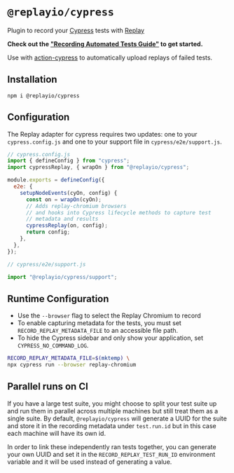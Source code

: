 # `@replayio/cypress`

Plugin to record your [Cypress](https://cypress.io) tests with [Replay](https://replay.io)

**Check out the ["Recording Automated Tests Guide"](https://docs.replay.io/docs/recording-automated-tests-5bf7d91b65cd46deab1867b07bd12bdf) to get started.**

Use with [action-cypress](https://github.com/replayio/action-cypress) to automatically upload replays of failed tests.

## Installation

`npm i @replayio/cypress`

## Configuration

The Replay adapter for cypress requires two updates: one to your `cypress.config.js` and one to your support file in `cypress/e2e/support.js`.

```js
// cypress.config.js
import { defineConfig } from "cypress";
import cypressReplay, { wrapOn } from "@replayio/cypress";

module.exports = defineConfig({
  e2e: {
    setupNodeEvents(cyOn, config) {
      const on = wrapOn(cyOn);
      // Adds replay-chromium browsers
      // and hooks into Cypress lifecycle methods to capture test
      // metadata and results
      cypressReplay(on, config);
      return config;
    },
  },
});
```

```js
// cypress/e2e/support.js

import "@replayio/cypress/support";
```

## Runtime Configuration

- Use the `--browser` flag to select the Replay Chromium to record
- To enable capturing metadata for the tests, you must set `RECORD_REPLAY_METADATA_FILE` to an accessible file path.
- To hide the Cypress sidebar and only show your application, set `CYPRESS_NO_COMMAND_LOG`.

```bash
RECORD_REPLAY_METADATA_FILE=$(mktemp) \
npx cypress run --browser replay-chromium
```

## Parallel runs on CI

If you have a large test suite, you might choose to split your test suite up and run them in parallel across multiple machines but still treat them as a single suite. By default, `@replayio/cypress` will generate a UUID for the suite and store it in the recording metadata under `test.run.id` but in this case each machine will have its own id.

In order to link these independently ran tests together, you can generate your own UUID and set it in the `RECORD_REPLAY_TEST_RUN_ID` environment variable and it will be used instead of generating a value.
